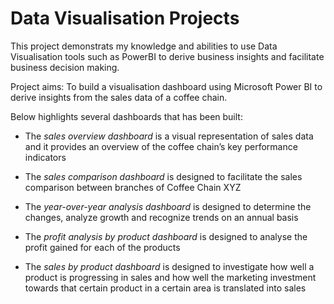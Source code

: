 # Data Visualisation Projects
This project demonstrats my knowledge and abilities to use Data Visualisation tools such as PowerBI to derive business insights and facilitate business decision making. 

Project aims: To build a visualisation dashboard using Microsoft Power BI to derive insights from the sales data of a coffee chain.

Below highlights several dashboards that has been built: 
- The *sales overview dashboard* is a visual representation of sales data and it provides an overview of the coffee chain’s key performance indicators

- The *sales comparison dashboard* is designed to facilitate the sales comparison between branches of Coffee Chain XYZ

- The *year-over-year analysis dashboard* is designed to determine the changes, analyze growth and recognize trends on an annual basis

- The *profit analysis by product dashboard* is designed to analyse the profit gained for each of the products

- The *sales by product dashboard* is designed to investigate how well a product is progressing in sales and how well the marketing investment towards that certain product in a certain area is translated into sales

